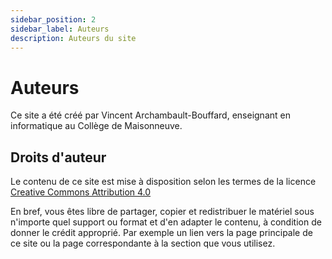 ```yaml
---
sidebar_position: 2
sidebar_label: Auteurs
description: Auteurs du site
---
```


# Auteurs

Ce site a été créé par Vincent Archambault-Bouffard, enseignant en informatique
au Collège de Maisonneuve.

## Droits d'auteur

Le contenu de ce site est mise à disposition selon les termes de la licence
[Creative Commons Attribution 4.0](https://creativecommons.org/licenses/by/4.0/deed.fr)

En bref, vous êtes libre de partager, copier et redistribuer le matériel sous n'importe
quel support ou format et d'en adapter le contenu, à condition de donner le
crédit approprié. Par exemple un lien vers la page principale de ce site ou la page
correspondante à la section que vous utilisez.